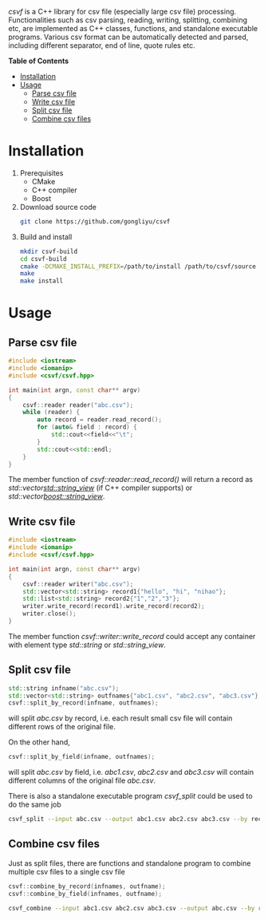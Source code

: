 *csvf* is a C++ library for csv file (especially large csv file) processing. Functionalities such as csv parsing, reading, writing, splitting, combining etc, are implemented as C++ classes, functions, and standalone executable programs. Various csv format can be automatically detected and parsed, including different separator, end of line, quote rules etc.

<!-- markdown-toc start - Don't edit this section. Run M-x markdown-toc-refresh-toc -->
**Table of Contents**

- [Installation](#installation)
- [Usage](#usage)
    - [Parse csv file](#parse-csv-file)
    - [Write csv file](#write-csv-file)
    - [Split csv file](#split-csv-file)
    - [Combine csv files](#combine-csv-files)

<!-- markdown-toc end -->


# Installation #

1. Prerequisites
   * CMake
   * C++ compiler
   * Boost
2. Download source code
   ```bash
   git clone https://github.com/gongliyu/csvf
   ```
3. Build and install
   ```bash
   mkdir csvf-build
   cd csvf-build
   cmake -DCMAKE_INSTALL_PREFIX=/path/to/install /path/to/csvf/source
   make
   make install
   ```

# Usage #

## Parse csv file ##

``` C++
#include <iostream>
#include <iomanip>
#include <csvf/csvf.hpp>

int main(int argn, const char** argv)
{
    csvf::reader reader("abc.csv");
    while (reader) {
        auto record = reader.read_record();
        for (auto& field : record) {
            std::cout<<field<<"\t";
        }
        std::cout<<std::endl;
    }
}
```
The member function of  *csvf::reader::read_record()* will return a record as  *std::vector<std::string_view>* (if C++ compiler supports) or *std::vector<boost::string_view>*.

## Write csv file ##

``` C++
#include <iostream>
#include <iomanip>
#include <csvf/csvf.hpp>

int main(int argn, const char** argv)
{
    csvf::reader writer("abc.csv");
    std::vector<std::string> record1{"hello", "hi", "nihao"};
    std::list<std::string> record2{"1","2","3"};
    writer.write_record(record1).write_record(record2);
    writer.close();
}
```
The member function *csvf::writer::write_record* could accept any container with element type *std::string* or *std::string_view*.

## Split csv file ##

``` C++
std::string infname("abc.csv");
std::vector<std::string> outfnames{"abc1.csv", "abc2.csv", "abc3.csv"};
csvf::split_by_record(infname, outfnames);
```
will split *abc.csv* by record, i.e. each result small csv file will contain different rows of the original file. 

On the other hand,

``` C++
csvf::split_by_field(infname, outfnames);
```
will split *abc.csv* by field, i.e. *abc1.csv*, *abc2.csv* and *abc3.csv* will contain different columns of the original file *abc.csv*.

There is also a standalone executable program *csvf_split* could be used to do the same job

``` bash
csvf_split --input abc.csv --output abc1.csv abc2.csv abc3.csv --by record
```


## Combine csv files ##

Just as split files, there are functions and standalone program to combine multiple csv files to a single csv file

``` C++
csvf::combine_by_record(infnames, outfname);
csvf::combine_by_field(infnames, outfname);
```

``` bash
csvf_combine --input abc1.csv abc2.csv abc3.csv --output abc.csv --by record
```

